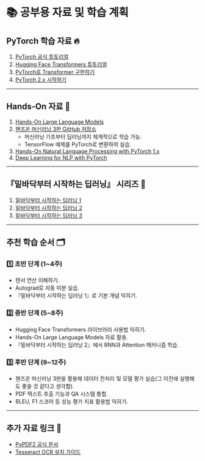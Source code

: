 # 📚 공부용 자료 및 학습 계획

## PyTorch 학습 자료 🔥
1. [PyTorch 공식 튜토리얼](https://pytorch.org/tutorials/)
2. [Hugging Face Transformers 튜토리얼](https://huggingface.co/docs/transformers/index)
3. [PyTorch로 Transformer 구현하기](https://pytorch.org/tutorials/beginner/transformer_tutorial.html)
4. [PyTorch 2.x 시작하기](https://pytorch.org/get-started/pytorch-2.0/)

---

## Hands-On 자료 📖
1. [Hands-On Large Language Models](https://github.com/HandsOnLLM/Hands-On-Large-Language-Models)
2. [핸즈온 머신러닝 3판 GitHub 저장소](https://github.com/rickiepark/handson-ml3)
   - 머신러닝 기초부터 딥러닝까지 체계적으로 학습 가능.
   - TensorFlow 예제를 PyTorch로 변환하여 실습.
3. [Hands-On Natural Language Processing with PyTorch 1.x](https://github.com/PacktPublishing/Hands-On-Natural-Language-Processing-with-PyTorch-1.x)
4. [Deep Learning for NLP with PyTorch](https://pytorch.org/tutorials/beginner/deep_learning_nlp_tutorial.html)

---

## 『밑바닥부터 시작하는 딥러닝』 시리즈 📘
1. [밑바닥부터 시작하는 딥러닝 1](https://github.com/WegraLee/deep-learning-from-scratch)
2. [밑바닥부터 시작하는 딥러닝 2](https://github.com/sunny1c/deep-learning-from-scratch-2)
3. [밑바닥부터 시작하는 딥러닝 3](https://github.com/WegraLee/deep-learning-from-scratch-3)

---


## 추천 학습 순서 🗂️

### 1️⃣ 초반 단계 (1~4주)
- 텐서 연산 이해하기.
- Autograd로 자동 미분 실습.
- 『밑바닥부터 시작하는 딥러닝 1』로 기본 개념 익히기.

### 2️⃣ 중반 단계 (5~8주)
- Hugging Face Transformers 라이브러리 사용법 익히기.
- Hands-On Large Language Models 자료 활용.
- 『밑바닥부터 시작하는 딥러닝 2』에서 RNN과 Attention 메커니즘 학습.

### 3️⃣ 후반 단계 (9~12주)
- 핸즈온 머신러닝 3판을 활용해 데이터 전처리 및 모델 평가 실습(그 이전에 실행해도 좋을 것 같다고 생각함).
- PDF 텍스트 추출 기능과 QA 시스템 통합.
- BLEU, F1 스코어 등 성능 평가 지표 활용법 익히기.

---

## 추가 자료 링크 🔗
- [PyPDF2 공식 문서](https://pypi.org/project/PyPDF2/)
- [Tesseract OCR 설치 가이드](https://tesseract-ocr.github.io/tessdoc/Home.html)
